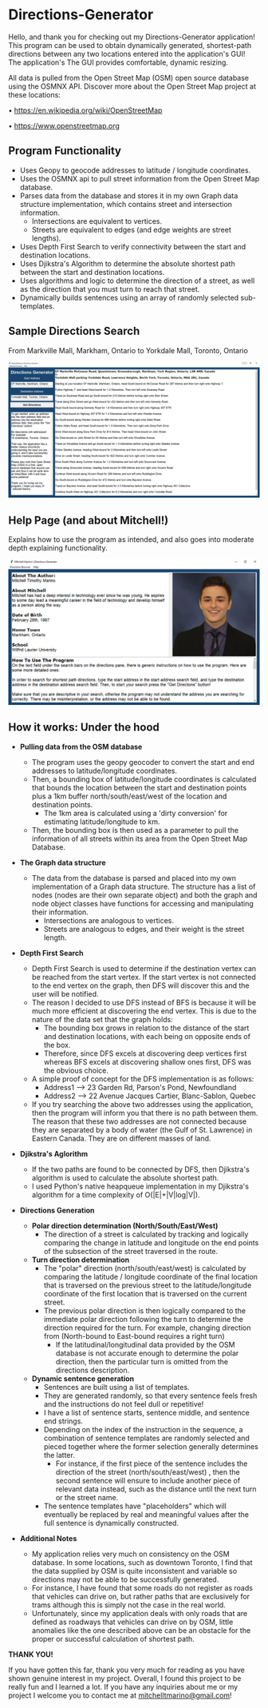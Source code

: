 # Directions-Generator

Hello, and thank you for checking out my Directions-Generator application! This program can be used to obtain dynamically generated, shortest-path directions between any two locations entered into the application's GUI! The application's The GUI provides comfortable, dynamic resizing.

All data is pulled from the Open Street Map (OSM) open source database using the OSMNX API. Discover more about the Open Street Map project at these locations:

• https://en.wikipedia.org/wiki/OpenStreetMap

• https://www.openstreetmap.org

## Program Functionality

* Uses Geopy to geocode addresses to latitude / longitude coordinates.
* Uses the OSMNX api to pull street information from the Open Street Map database.
* Parses data from the database and stores it in my own Graph data structure  implementation, which contains street and intersection information.
	* Intersections are equivalent to vertices.
	* Streets are equivalent to edges (and edge weights are street lengths).
* Uses Depth First Search to verify connectivity between the start and destination locations.
* Uses Djikstra's Algorithm to determine the absolute shortest path between the start and destination locations.
* Uses algorithms and logic to determine the direction of a street, as well as the direction that you must turn to reach that street.
* Dynamically builds sentences using an array of randomly selected sub-templates. 

## Sample Directions Search

From Markville Mall, Markham, Ontario to Yorkdale Mall, Toronto, Ontario

![alt text](https://github.com/mitchelltmarino/Directions-Generator/blob/master/Assets/Directions%20Sample.PNG?raw=true "Directions Sample")


  
## Help Page (and about Mitchell!)

Explains how to use the program as intended, and also goes into moderate depth explaining functionality.

![alt text](https://github.com/mitchelltmarino/Directions-Generator/blob/master/Assets/Help%20Sample.PNG?raw=true "Help Frame")

## How it works: Under the hood

* **Pulling data from the OSM database**
	* The program uses the geopy geocoder to convert the start and end addresses to latitude/longitude coordinates.
	* Then, a bounding box of latitude/longitude coordinates is calculated that bounds the location between the start and destination points plus a 1km buffer north/south/east/west of the location and destination points.
		* The 1km area is calculated using a 'dirty conversion' for estimating latitude/longitude to km.
	* Then, the bounding box is then used as a parameter to pull the information of all streets within its area from the Open Street Map Database.

* **The Graph data structure**
	*	The data from the database is parsed and placed into my own implementation of a Graph data structure. The structure has a list of nodes (nodes are their own separate object) and both the graph and node object classes have functions for accessing and manipulating their information. 
		*	Intersections are analogous to vertices.
		*	Streets are analogous to edges, and their weight is the street length.

* **Depth First Search**
	* Depth First Search is used to determine if the destination vertex can be reached from the start vertex. If the start vertex is not connected to the end vertex on the graph, then DFS will discover this and the user will be notified.
	* The reason I decided to use DFS instead of BFS is because it will be much more efficient at discovering the end vertex. This is due to the nature of the data set that the graph holds:
		* The bounding box grows in relation to the distance of the start and destination locations, with each being on opposite ends of the box.
		* Therefore, since DFS excels at discovering deep vertices first whereas BFS excels at discovering shallow ones first, DFS was the obvious choice.
	* A simple proof of concept for the DFS implementation is as follows:
		* Address1 --> 23 Garden Rd, Parson's Pond, Newfoundland
		* Address2 --> 22 Avenue Jacques Cartier, Blanc-Sablon, Quebec
	* If you try searching the above two addresses using the application, then the program will inform you that there is no path between them. The reason that these two addresses are not connected because they are separated by a body of water (the Gulf of St. Lawrence) in Eastern Canada. They are on different masses of land.

* **Djikstra's Aglorithm**
	* If the two paths are found to be connected by DFS, then Djikstra's algorithm is used to calculate the absolute shortest path.
	* I used Python's native heapqueue implementation in my Djikstra's algorithm for a time complexity of O(|E|+|V|log|V|).

* **Directions Generation**
	* **Polar direction determination (North/South/East/West)**
		* The direction of a street is calculated by tracking and logically comparing the change in latitude and longitude on the end points of the subsection of the street traversed in the route.
	* **Turn direction  determination**
		* The "polar" direction (north/south/east/west) is calculated by comparing the latitude / longitude coordinate of the final location that is traversed on the previous street to the latitude/longitude coordinate of the first location that is traversed on the current street.
		* The previous polar direction is then logically compared to the immediate polar direction following the turn to determine the direction required for the turn. For example, changing direction from (North-bound to East-bound requires a right turn)
			* If the latitudinal/longitudinal data provided by the OSM database is not accurate enough to determine the polar direction, then the particular turn is omitted from the directions description.
	*	**Dynamic sentence generation**
		*	Sentences are built using a list of templates.
		*	They are generated randomly, so that every sentence feels fresh and the instructions do not feel dull or repetitive!
		*	I have a list of sentence starts, sentence middle, and sentence end strings.
		*	Depending on the index of the instruction in the sequence, a combination of sentence templates are randomly selected and pieced together where the former selection generally determines the latter.
			*	For instance, if the  first piece of the sentence includes the direction of the street (north/south/east/west) , then the second sentence will ensure to include another piece of relevant data instead, such as the distance until the next turn or the street name.
		*	The sentence templates have "placeholders" which will eventually be replaced by real and meaningful values after the full sentence is dynamically constructed.

* **Additional Notes**
	* My application relies very much on consistency on the OSM database. In some locations, such as downtown Toronto, I find that the data supplied by OSM is quite inconsistent and variable so directions may not be able to be successfully generated. 
	* For instance, I have found that some roads do not register as roads that vehicles can drive on, but rather paths that are exclusively for trams although this is simply not the case in the real world.
	* Unfortunately, since my application deals with only roads that are defined as roadways that vehicles can drive on by OSM, little anomalies like the one described above can be an obstacle for the proper or successful calculation of shortest path.

**THANK YOU!**

If you have gotten this far, thank you very much for reading as you have shown genuine interest in my project. Overall, I found this project to be really fun and I learned a lot.  If you have any inquiries about me or my project I welcome you to contact me at mitchelltmarino@gmail.com!
